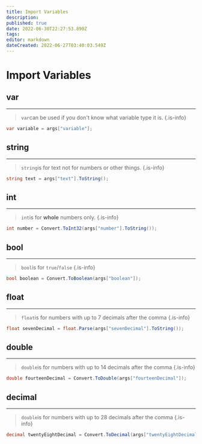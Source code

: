 ```yaml
---
title: Import Variables
description: 
published: true
date: 2022-06-30T22:27:53.890Z
tags: 
editor: markdown
dateCreated: 2022-06-27T03:40:03.549Z
---
```


# Import Variables
## var
---

> `var`can be used if you don't know what variable type it is.
{.is-info}
```csharp
var variable = args["variable"];
```

## string
---
> `string`is for text not for numbers or other things.
{.is-info}
```csharp
string text = args["text"].ToString();
```

## int
---
> `int`is for **whole** numbers only.
{.is-info}
```csharp
int number = Convert.ToInt32(args["number"].ToString());

```

## bool
---
> `bool`is for `true`/`false`
{.is-info}
```csharp
bool boolean = Convert.ToBoolean(args["boolean"]);
```

## float
---
> `float`is for numbers with up to 7 decimals after the comma
{.is-info}
```csharp
float sevenDecimal = float.Parse(args["sevenDecimal"].ToString());
```

## double
---
> `double`is for numbers with up to 14 decimals after the comma
{.is-info}
```csharp
double fourteenDecimal = Convert.ToDouble(args["fourteenDecimal"]);
```

## decimal
---
> `double`is for numbers with up to 28 decimals after the comma
{.is-info}
```csharp
decimal twentyEightDecimal = Convert.ToDecimal(args["twentyEightDecimal"]);
```